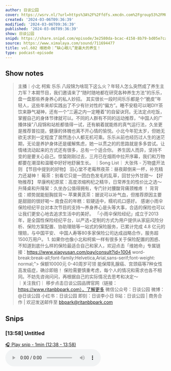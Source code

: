 ```yaml
---
author: 日谈公园
cover: https://wsrv.nl/?url=https%3A%2F%2Ffdfs.xmcdn.com%2Fgroup53%2FM08%2F04%2F7F%2FwKgLfFxFi1DyK_sOAAIVVH_yP2g776.jpg&w=200&h=200
created: '2024-03-06T09:36:39'
modified: '2024-03-06T09:36:39'
published: '2024-03-06T09:36:39'
show: 日谈公园
snipd: https://share.snipd.com/episode/3e2580da-bcac-4158-8b79-bd05e7ca841f
source: https://www.ximalaya.com/sound/711694477
title: vol.602 维她命：“缺心眼儿”是最大的养生！
type: podcast-episode
---
```



## Show notes
> 主播｜小北 柯紫 乐乐  八段锦为啥现下这么火？年轻人怎么突然成了养生主力军？本期节目，我们邀请来了“随时随地都在研究各种养生方法”的乐乐，盘一盘那些养身养心的私人妙招。  其实很长一段时间乐乐都是个“脆皮”年轻人，这些年来却实践出了不少有针对性的“偏方”。睡不安稳可以喝DIY茶饮来静气凝神，还有一个“三遍之内一定睡着”的自留诀窍。无法定点吃饭，掌握自己的身体节律就可以。不同的人群有不同的运动推荐，“中国人的广播体操”八段锦和站桩都值得一试，还有躺着就能练的真气运行法，久坐更是推荐普拉提。健康的体魄也离不开心情的愉悦。小北今年犯太岁，但她无欲无求到一定程度了居然连小人都无机可乘。乐乐从前也经历过人生的迷茫期，无论是养护身体还是缓解焦虑，她一以贯之的的思路就是多多尝试。让情绪流动起来的方式还有很多，总有一个适合你。  养生因人而异，坚持不变的是要关心自己。惊蛰刚刚过去，三月已在烟雨中拉开序幕，我们和万物都要在潮湿和温暖中好好地舒展生长。   ｜Song List｜  大张伟 - 万物盛开法则   【节目中提到的好物】  羽心堂不老莓熬夜茶：昼夜颠倒来一杯，补充精力还凝神！ 莓茶：别看它只是一团白色发毛的乱草，回甘分外甘甜～   【好物推荐】  早康枸杞原浆：高度浓缩枸杞之精华，日常养生的性价比之选～ 升降桌和升降架：久坐办公值得拥有，专门针对腰酸背痛颈椎疼 ！ 背背佳：顺势就能挺胸拔背～ 苹果黄芪茶：据说可以补气血，但推荐原因主要是甜甜的很好喝～ 南食召的年糕：软硬适中，糯叽叽口感好。  感谢小雨伞保险经纪平台对本次节目的支持～养身养心是头等大事，合适的保险也可以让我们更安心地去追求生活中的美好。  「小雨伞保险经纪」成立于2013年，是全国性保险经纪平台，以严选+定制的方式为用户提供从家庭风险分析、保险方案配置、协助理赔等一站式的保险服务，已累计完成 4.8 亿元的理赔，与中国平安、 中国人寿等80多家保险公司达成战略合作，服务超1500万用户。  1. 如果你也像小北和柯紫一样有很多关于保险配置的困惑、不知道到底什么样的保险最适合自己和家人，欢迎点击「维她命」专属链接：https://www.xiaoyusan.com/pay/consult?id=1004 word-break:break-all;font-family:Helvetica,Arial,sans-serif;font-weight: normal;"> 保额10000元 0-40周岁可领 能保障乳腺癌、宫颈癌等7种女性高发癌症，确诊即赔！ 保险需要慎重考虑，每个人的情况和需求也各不相同。不妨先咨询问问，再根据自己的实际情况去思考和决定～  
> ｜关注我们｜ 
> 移步点击日谈公园品牌官网（链接：https://www.ritanbbpark.com），了解更多
> 微信公众号：日谈公园
> 微博：@日谈公园
> 小红书：日谈公园
> 即刻：日谈李小日
> B站：日谈公园
> | 商务合作 |  欢迎发送邮件至 bbpark@ritanbbpark.com

## Snips
### [13:58] Untitled
[🎧 Play snip - 1min️ (12:38 - 13:58)](https://share.snipd.com/snip/62d69b8a-5338-4521-8974-fbe30a98ba73)
<audio controls> <source src="https://jt.ximalaya.com//GKwRIUEJvifkAqbAHAKzbDoN-aacv2-48K.m4a?channel=rss&album_id=5574153&track_id=711694477&uid=59126029&jt=https://aod.cos.tx.xmcdn.com/storages/7309-audiofreehighqps/2D/7D/GKwRIUEJvifkAqbAHAKzbDoN-aacv2-48K.m4a#t=12:38,13:58"> </audio>
